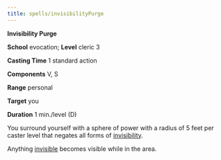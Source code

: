 ```yaml
---
title: spells/invisibilityPurge
---
```

 **Invisibility Purge**

**School** evocation; **Level** cleric 3

**Casting Time** 1 standard action

**Components** V, S

**Range** personal

**Target** you

**Duration** 1 min./level (D)

You surround yourself with a sphere of power with a radius of 5 feet per caster level that negates all forms of [invisibility](invisibility.md#_invisibility).

Anything [invisible](../glossary.md#_invisible) becomes visible while in the area.

